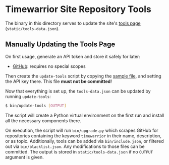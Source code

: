 # Timewarrior Site Repository Tools

The binary in this directory serves to update the site's [tools page](https://timewarrior.net/tools/) (`static/tools-data.json`).

## Manually Updating the Tools Page

On first usage, generate an API token and store it safely for later:

* [GitHub](https://github.com/settings/tokens): requires no special scopes

Then create the `update-tools` script by copying the [sample file](update-tools.sample), and setting the API key there.
This file **must not be committed**!

Now that everything is set up, the `tools-data.json` can be updated by running `update-tools`:

```bash
$ bin/update-tools [OUTPUT]
```

The script will create a Python virtual environment on the first run and install all the necessary components there.

On execution, the script will run `bin/upgrade.py` which scrapes GitHub for repositories containing the keyword `timewarrior` in their name, description, or as topic.
Additionally, tools can be added via `bin/include.json`, or filtered out via `bin/blacklist.json`.
Any modifications to those files can be committed.
The output is stored in `static/tools-data.json` if no `OUTPUT` argument is given.
